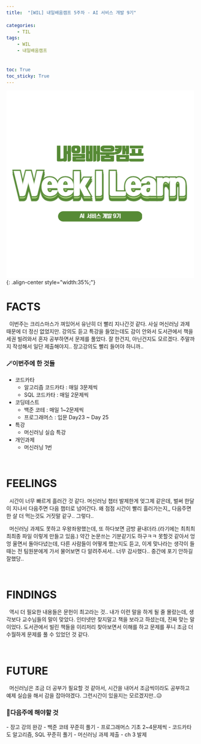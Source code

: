```yaml
---
title:  "[WIL] 내일배움캠프 5주차 - AI 서비스 개발 9기" 

categories: 
    - TIL
tags: 
    - WIL
    - 내일배움캠프


toc: True
toc_sticky: True
---
```


![TIL](/assets/images/WIL.png){: .align-center style="width:35%;"}

# FACTS
&nbsp; 이번주는 크리스마스가 껴있어서 유난히 더 빨리 지나간것 같다. 사실 머신러닝 과제 때문에 더 정신 없었지만. 강의도 듣고 특강을 들었는데도 감이 안와서 도서관에서 책을 세권 빌려와서 혼자 공부하면서 문제를 풀었다. 잘 한건지, 아닌건지도 모르겠다. 주말까지 작성해서 일단 제출해야지.. 장고강의도 빨리 들어야 하니까..

<h3>🪄이번주에 한 것들</h3>

- 코드카타
  - 알고리즘 코드카타 : 매일 3문제씩
  - SQL 코드카타 : 매일 2문제씩
- 코딩테스트
  - 백준 코테 : 매일 1~2문제씩
  - 프로그래머스 : 입문 Day23 ~ Day 25
- 특강
  - 머신러닝 실습 특강
- 개인과제 
  - 머신러닝 1번


<br>

# FEELINGS

&nbsp; 시간이 너무 빠르게 흘러간 것 같다. 머신러닝 챕터 발제한게 엊그제 같은데, 벌써 한달이 지나서 다음주면 다음 챕터로 넘어간다. 왜 점점 시간이 빨리 흘러가는지,, 다음주면 한 살 더 먹는것도 거짓말 같구.. 그렇다..

&nbsp; 머신러닝 과제도 못하고 우왕좌왕했는데, 또 하다보면 금방 끝내더라.(라기에는 최최최최최종 파일 이렇게 만들고 있음.) 약간 논문쓰는 기분같기도 하구ㅋㅋ 못할것 같아서 엉엉 울면서 돌아다녔는데, 다른 사람들이 어떻게 했는지도 듣고, 이게 맞나라는 생각이 들때는 전 팀원분에게 가서 물어보면 다 알려주셔서.. 너무 감사했다.. 중간에 포기 안하길 잘했당..

<br>

# FINDINGS

&nbsp; 역시 더 필요한 내용들은 문헌이 최고라는 것.. 내가 이런 말을 하게 될 줄 몰랐는데, 생각보다 교수님들의 말이 맞았다. 인터넷만 찾지말고 책을 보라고 하셨는데, 진짜 맞는 말이었다.  도서관에서 빌린 책들을 이리저리 찾아보면서 이해를 하고 문제를 푸니 조금 더 수월하게 문제를 풀 수 있었던 것 같다.

<br>

# FUTURE

&nbsp; 머신러닝은 조금 더 공부가 필요할 것 같아서, 시간을 내어서 조금씩이라도 공부하고 예제 실습을 해서 감을 잡아야겠다. 그런시간이 있을지는 모르겠지만..😥


<h3>📝다음주에 해야할 것</h3>
- 장고 강의 완강
- 백준 코테 꾸준히 풀기
- 프로그래머스 기초 2~4문제씩
- 코드카타도 알고리즘, SQL 꾸준히 풀기
- 머신러닝 과제 제출
- ch 3 발제
